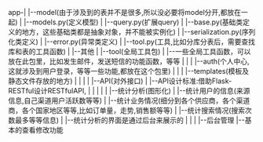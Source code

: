app-|
    |--model(由于涉及到的表并不是很多,所以没必要将model分开,都放在一起)
    |       |--models.py(定义模型)
    |       |--query.py(扩展query)
    |       |--base.py(基础类定义的地方，这些基础类都是抽象对象，并不能被实例化)
    |       |--serialization.py(序列化类定义)
    |       |--error.py(异常类定义)
    |       |--tool.py(工具,比如分库分表后，需要查找库和表的工具函数)
    |       |--其他
    |
    |--tool(全局工具包)
    |      |--一些全局工具函数，可以放在此包里，比如发生邮件，发送短信的功能函数，等等
    |
    |
    |
    |--auth(个人中心,这就涉及到用户登录，等等一些功能,都放在这个包里)
    |
    |
    |
    |--templates(模板及静态文件存放的地方)
    |
    |
    |
    |
    |--API(对外接口)
    |     |--API设计标准:借助Flask-RESTful设计RESTfulAPI,
    |
    |
    |
    |
    |
    |--统计分析(图形化)
    |        |--统计用户的信息(来源信息,自己渠道用户活跃数等等)
    |        |--统计业务情况(细分到各个供应商，各个渠道商，各个国家地区等等,比如订单量，走势,销售额等等)
    |        |--统计搜索情况(搜索次数最多等等信息)
    |        |--统计分析的界面是通过后台来展示的
    |
    |
    |
    |--后台管理
             |--基本的查看修改功能　　　
